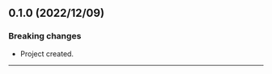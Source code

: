 ## 0.1.0 (2022/12/09)

### Breaking changes

* Project created.

--------------------------------------------------------------------------------